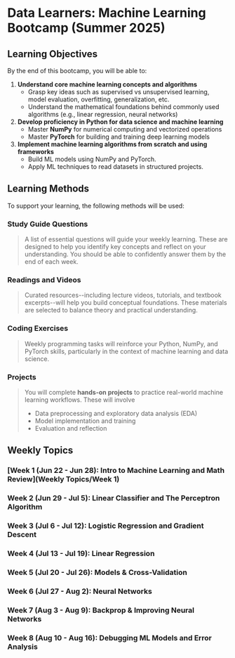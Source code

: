 # Data Learners: Machine Learning Bootcamp (Summer 2025)


## Learning Objectives
By the end of this bootcamp, you will be able to:
1. **Understand core machine learning concepts and algorithms**
	- Grasp key ideas such as supervised vs unsupervised learning, model evaluation, overfitting, generalization, etc. 
	- Understand the mathematical foundations behind commonly used algorithms (e.g., linear regression, neural networks)
2. **Develop proficiency in Python for data science and machine learning**
	- Master **NumPy** for numerical computing and vectorized operations
	- Master **PyTorch** for building and training deep learning models
3. **Implement machine learning algorithms from scratch and using frameworks**
	- Build ML models using NumPy and PyTorch.
	- Apply ML techniques to read datasets in structured projects. 

## Learning Methods
To support your learning, the following methods will be used:

### Study Guide Questions 
> A list of essential questions will guide your weekly learning. These are designed to help you identify key concepts and reflect on your understanding. You should be able to confidently answer them by the end of each week.
> 
### Readings and Videos
>Curated resources--including lecture videos, tutorials, and textbook excerpts--will help you build conceptual foundations. These materials are selected to balance theory and practical understanding.

### Coding Exercises
>Weekly programming tasks will reinforce your Python, NumPy, and PyTorch skills, particularly in the context of machine learning and data science.

### Projects 
>You will complete **hands-on projects** to practice real-world machine learning workflows. These will involve
>- Data preprocessing and exploratory data analysis (EDA)
>- Model implementation and training
>- Evaluation and reflection


## Weekly Topics 

### [Week 1 (Jun 22 - Jun 28): Intro to Machine Learning and Math Review](Weekly Topics/Week 1)


### Week 2 (Jun 29 - Jul 5): Linear Classifier and The Perceptron Algorithm


### Week 3 (Jul 6 - Jul 12): Logistic Regression and Gradient Descent


### Week 4 (Jul 13 - Jul 19): Linear Regression 


### Week 5 (Jul 20 - Jul 26): Models & Cross-Validation 


### Week 6 (Jul 27 - Aug 2): Neural Networks 


### Week 7 (Aug 3 - Aug 9): Backprop & Improving Neural Networks 


### Week 8 (Aug 10 - Aug 16): Debugging ML Models and Error Analysis 
